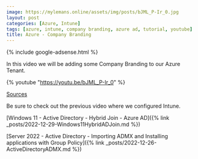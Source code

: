 ```yaml
---
image: https://mylemans.online/assets/img/posts/bJML_P-Ir_0.jpg
layout: post
categories: [Azure, Intune]
tags: [azure, intune, company branding, azure ad, tutorial, youtube]
title: Azure - Company Branding
---
```


{% include google-adsense.html %}

In this video we will be adding some Company Branding to our Azure Tenant.

{% youtube "https://youtu.be/bJML_P-Ir_0" %}

[Sources](https://learn.microsoft.com/en-us/azure/active-directory/fundamentals/customize-branding)

Be sure to check out the previous video where we configured Intune.

[Windows 11 - Active Directory - Hybrid Join - Azure AD]({% link _posts/2022-12-29-Windows11HybridADJoin.md %})

[Server 2022 - Active Directory - Importing ADMX and Installing applications with Group Policy]({% link _posts/2022-12-26-ActiveDirectoryADMX.md %})
